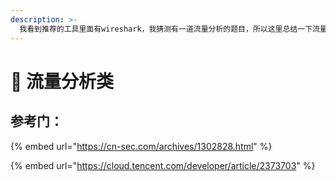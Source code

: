 ```yaml
---
description: >-
  我看到推荐的工具里面有wireshark，我猜测有一道流量分析的题目，所以这里总结一下流量分析的题目，不过感觉就是在用wireshark，之前做取证的时候看过一本书专门讲解wireshark
---
```


# 🌭 流量分析类

































## 参考门：

{% embed url="https://cn-sec.com/archives/1302828.html" %}

{% embed url="https://cloud.tencent.com/developer/article/2373703" %}











